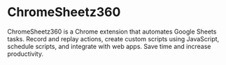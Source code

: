 # ChromeSheetz360
ChromeSheetz360 is a Chrome extension that automates Google Sheets tasks. Record and replay actions, create custom scripts using JavaScript, schedule scripts, and integrate with web apps. Save time and increase productivity.
